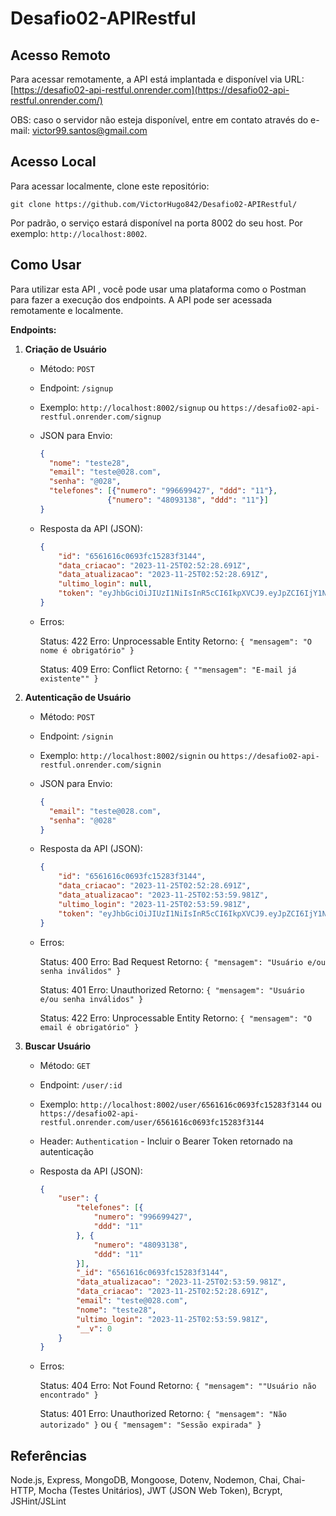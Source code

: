 # Desafio02-APIRestful

## Acesso Remoto

Para acessar remotamente, a API está implantada e disponível via URL: [https://desafio02-api-restful.onrender.com](https://desafio02-api-restful.onrender.com/)

OBS: caso o servidor não esteja disponível, entre em contato através do e-mail: victor99.santos@gmail.com

## Acesso Local

Para acessar localmente, clone este repositório:

```
git clone https://github.com/VictorHugo842/Desafio02-APIRestful/
```

Por padrão, o serviço estará disponível na porta 8002 do seu host. Por exemplo: `http://localhost:8002`.

## Como Usar

Para utilizar esta API , você pode usar uma plataforma como o Postman para fazer a execução dos endpoints. A API pode ser acessada remotamente e localmente.

**Endpoints:**

1. **Criação de Usuário**

   - Método: `POST`
   - Endpoint: `/signup`
   - Exemplo: `http://localhost:8002/signup` ou `https://desafio02-api-restful.onrender.com/signup`
   - JSON para Envio:

     ```json
     {
       "nome": "teste28",
       "email": "teste@028.com",
       "senha": "@028",
       "telefones": [{"numero": "996699427", "ddd": "11"},
                    {"numero": "48093138", "ddd": "11"}]
     }

     ```
   - Resposta da API (JSON):

     ```json
     {
         "id": "6561616c0693fc15283f3144",
         "data_criacao": "2023-11-25T02:52:28.691Z",
         "data_atualizacao": "2023-11-25T02:52:28.691Z",
         "ultimo_login": null,
         "token": "eyJhbGciOiJIUzI1NiIsInR5cCI6IkpXVCJ9.eyJpZCI6IjY1NjE2MTZjMDY5M2ZjMTUyODNmMzE0NCIsImlhdCI6MTcwMDg4MDc0OCwiZXhwIjoxNzAwODgyNTQ4fQ.M596QtV_YVQi6xAPRGSvDtems2vzTLWAgubvjXaCUMs"
     }
     ```
   - Erros:

     Status: 422
     Erro: Unprocessable Entity
     Retorno:  ``{ "mensagem": "O nome é obrigatório" }``

     Status: 409
     Erro: Conflict
     Retorno:  ``{ ""mensagem": "E-mail já existente"" }``
2. **Autenticação de Usuário**

   - Método: `POST`
   - Endpoint: `/signin`
   - Exemplo: `http://localhost:8002/signin` ou `https://desafio02-api-restful.onrender.com/signin`
   - JSON para Envio:

     ```json
     {
       "email": "teste@028.com",
       "senha": "@028"
     }
     ```
   - Resposta da API (JSON):

     ```json
     {
         "id": "6561616c0693fc15283f3144",
         "data_criacao": "2023-11-25T02:52:28.691Z",
         "data_atualizacao": "2023-11-25T02:53:59.981Z",
         "ultimo_login": "2023-11-25T02:53:59.981Z",
         "token": "eyJhbGciOiJIUzI1NiIsInR5cCI6IkpXVCJ9.eyJpZCI6IjY1NjE2MTZjMDY5M2ZjMTUyODNmMzE0NCIsImlhdCI6MTcwMDg4MDgzOSwiZXhwIjoxNzAwODgyNjM5fQ.CzQd9Yi-XmpWusx2YtXTMKoutaN0Rzm2K-MdZ2PkG58"
     }
     ```
   - Erros:

     Status: 400
     Erro: Bad Request
     Retorno:  ``{ "mensagem": "Usuário e/ou senha inválidos" }``

     Status: 401
     Erro: Unauthorized
     Retorno:  ``{ "mensagem": "Usuário e/ou senha inválidos" }``

     Status: 422
     Erro: Unprocessable Entity
     Retorno:  ``{ "mensagem": "O email é obrigatório" }``
3. **Buscar Usuário**

   - Método: `GET`
   - Endpoint: `/user/:id`
   - Exemplo: `http://localhost:8002/user/6561616c0693fc15283f3144` ou `https://desafio02-api-restful.onrender.com/user/6561616c0693fc15283f3144`
   - Header: `Authentication` - Incluir o Bearer Token retornado na autenticação
   - Resposta da API (JSON):

     ```json
     {
         "user": {
             "telefones": [{
                 "numero": "996699427",
                 "ddd": "11"
             }, {
                 "numero": "48093138",
                 "ddd": "11"
             }],
             "_id": "6561616c0693fc15283f3144",
             "data_atualizacao": "2023-11-25T02:53:59.981Z",
             "data_criacao": "2023-11-25T02:52:28.691Z",
             "email": "teste@028.com",
             "nome": "teste28",
             "ultimo_login": "2023-11-25T02:53:59.981Z",
             "__v": 0
         }
     }
     ```
   - Erros:

     Status: 404
     Erro: Not Found
     Retorno:  ``{ "mensagem": ""Usuário não encontrado" }``

     Status: 401
     Erro: Unauthorized
     Retorno:  ``{ "mensagem": "Não autorizado" }`` ou  ``{ "mensagem": "Sessão expirada" }``

## Referências

Node.js, Express, MongoDB, Mongoose, Dotenv, Nodemon, Chai, Chai-HTTP, Mocha (Testes Unitários), JWT (JSON Web Token), Bcrypt, JSHint/JSLint
